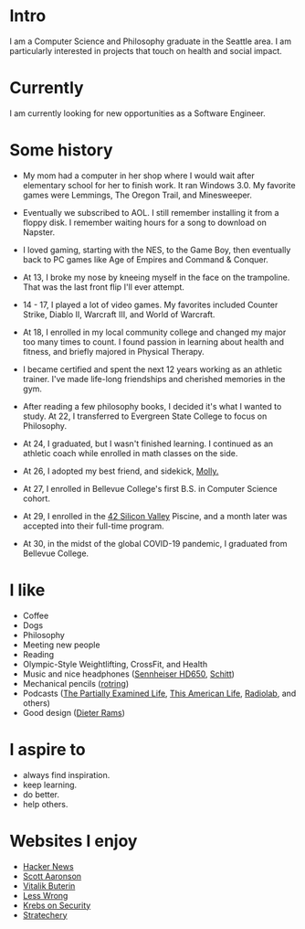 
# Intro

I am a Computer Science and Philosophy graduate in the Seattle area. I am particularly interested in projects that touch on health and social impact.

# Currently

I am currently looking for new opportunities as a Software Engineer.

# Some history

- My mom had a computer in her shop where I would wait after elementary school for her to finish work. It ran Windows 3.0. My favorite games were Lemmings, The Oregon Trail, and Minesweeper.

- Eventually we subscribed to AOL. I still remember installing it from a floppy disk. I remember waiting hours for a song to download on Napster.

- I loved gaming, starting with the NES, to the Game Boy, then eventually back to PC games like Age of Empires and Command & Conquer.

- At 13, I broke my nose by kneeing myself in the face on the trampoline. That was the last front flip I'll ever attempt.

- 14 - 17, I played a lot of video games. My favorites included Counter Strike, Diablo II, Warcraft III, and World of Warcraft.

- At 18, I enrolled in my local community college and changed my major too many times to count. I found passion in learning about health and fitness, and briefly majored in Physical Therapy.

- I became certified and spent the next 12 years working as an athletic trainer. I've made life-long friendships and cherished memories in the gym.

- After reading a few philosophy books, I decided it's what I wanted to study. At 22, I transferred to Evergreen State College to focus on Philosophy.

- At 24, I graduated, but I wasn't finished learning. I continued as an athletic coach while enrolled in math classes on the side.

- At 26, I adopted my best friend, and sidekick, [Molly.](https://github.com/akourk/website/blob/main/public/images/molly.jpg?raw=true)

- At 27, I enrolled in Bellevue College's first B.S. in Computer Science cohort.

- At 29, I enrolled in the [42 Silicon Valley](https://www.42.us.org/) Piscine, and a month later was accepted into their full-time program.

- At 30, in the midst of the global COVID-19 pandemic, I graduated from Bellevue College.

# I like

- Coffee
- Dogs
- Philosophy
- Meeting new people
- Reading
- Olympic-Style Weightlifting, CrossFit, and Health
- Music and nice headphones ([Sennheiser HD650](https://en-us.sennheiser.com/high-quality-headphones-around-ear-audio-surround-hd-650), [Schitt](https://www.schiit.com/))
- Mechanical pencils ([rotring](https://www.rotring.com/us/))
- Podcasts ([The Partially Examined Life](https://partiallyexaminedlife.com/), [This American Life](https://www.thisamericanlife.org/), [Radiolab](https://www.wnycstudios.org/shows/radiolab), and others)
- Good design ([Dieter Rams](https://us.gestalten.com/products/less-and-more-dieter-rams))

# I aspire to

- always find inspiration.
- keep learning.
- do better.
- help others.

# Websites I enjoy

- [Hacker News](https://news.ycombinator.com/)
- [Scott Aaronson](https://www.scottaaronson.com/blog/)
- [Vitalik Buterin](https://medium.com/@VitalikButerin)
- [Less Wrong](https://www.lesswrong.com/)
- [Krebs on Security](https://krebsonsecurity.com/)
- [Stratechery](https://stratechery.com/)
